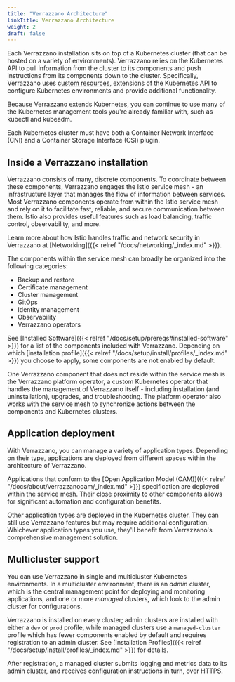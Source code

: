 ```yaml
---
title: "Verrazzano Architecture"
linkTitle: Verrazzano Architecture
weight: 2
draft: false
---
```


Each Verrazzano installation sits on top of a Kubernetes cluster (that can be hosted on a variety of environments). Verrazzano relies on the Kubernetes API to pull information from the cluster to its components and push instructions from its components down to the cluster. Specifically, Verrazzano uses [custom resources](https://kubernetes.io/docs/concepts/extend-kubernetes/api-extension/custom-resources/), extensions of the Kubernetes API to configure Kubernetes environments and provide additional functionality.

Because Verrazzano extends Kubernetes, you can continue to use many of the Kubernetes management tools you're already familiar with, such as kubectl and kubeadm.

Each Kubernetes cluster must have both a Container Network Interface (CNI) and a Container Storage Interface (CSI) plugin.

## Inside a Verrazzano installation

Verrazzano consists of many, discrete components. To coordinate between these components, Verrazzano engages the Istio service mesh - an infrastructure layer that manages the flow of information between services. Most Verrazzano components operate from within the Istio service mesh and rely on it to facilitate fast, reliable, and secure communication between them. Istio also provides useful features such as load balancing, traffic control, observability, and more.

Learn more about how Istio handles traffic and network security in Verrazzano at [Networking]({{< relref "/docs/networking/_index.md" >}}).

The components within the service mesh can broadly be organized into the following categories:

* Backup and restore
* Certificate management
* Cluster management
* GitOps
* Identity management
* Observability
* Verrazzano operators

See [Installed Software]({{< relref "/docs/setup/prereqs#installed-software" >}}) for a list of the components included with Verrazzano. Depending on which [installation profile]({{< relref "/docs/setup/install/profiles/_index.md" >}}) you choose to apply, some components are not enabled by default.

One Verrazzano component that does not reside within the service mesh is the Verrazzano platform operator, a custom Kubernetes operator that handles the management of Verrazzano itself - including installation (and uninstallation), upgrades, and troubleshooting. The platform operator also works with the service mesh to synchronize actions between the components and Kubernetes clusters.


## Application deployment

With Verrazzano, you can manage a variety of application types. Depending on their type, applications are deployed from different spaces within the architecture of Verrazzano.

Applications that conform to the [Open Application Model (OAM)]({{< relref "/docs/about/verrazzanooam/_index.md" >}}) specification are deployed within the service mesh. Their close proximity to other components allows for significant automation and configuration benefits.

Other application types are deployed in the Kubernetes cluster. They can still use Verrazzano features but may require additional configuration. Whichever application types you use, they'll benefit from Verrazzano's comprehensive management solution.

## Multicluster support

You can use Verrazzano in single and multicluster Kubernetes environments. In a multicluster environment, there is an *admin* cluster, which is the central management point for deploying and monitoring applications, and one or more *managed* clusters, which look to the admin cluster for configurations.

Verrazzano is installed on every cluster; admin clusters are installed with either a `dev` or `prod` profile, while managed clusters use a `managed-cluster` profile which has fewer components enabled by default and requires registration to an admin cluster. See [Installation Profiles]({{< relref "/docs/setup/install/profiles/_index.md" >}}) for details.

After registration, a managed cluster submits logging and metrics data to its admin cluster, and receives configuration instructions in turn, over HTTPS.